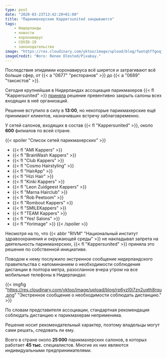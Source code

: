 ```yaml
---
type: post
date: "2020-03-23T13:42:20+01:00"
title: "Парикмахерские Kappersunited закрываются"
tags:
    - Нидерланды
    - новости
    - коронавирус
    - COVID-19
    - законодательство
image: "https://res.cloudinary.com/yktoo/image/upload/blog/fwotqhffgoqj6rriv4km.jpg"
imageCredit: "Фото: Renee Olmsted/Pixabay."
---
```


Последствия эпидемии коронавируса всё ширятся и затрагивают всё больше сфер, от {{< a "0677" "ресторанов" >}} до {{< a "0689" "таксистов" >}}.

Сегодня крупнейшая в Нидерландах ассоциация парикмахеров {{< fl "Kappersunited" >}} [приняла](https://www.telegraaf.nl/nieuws/579344440/veel-kapperszaken-alsnog-dicht) решение превентивно закрыть салоны всех входящих в неё организаций.

Решение вступило в силу в **13:00**, но некоторые парикмахерские ещё принимают клиентов, назначивших встречу заблаговременно.

<!--more-->

У сетей салонов, входящих в состав {{< fl "Kappersunited" >}}, около **600** филиалов по всей стране.

{{< spoiler "Список сетей парикмахерских" >}}
* {{< fl "AMI Kappers" >}}
* {{< fl "BrainWash Kappers" >}}
* {{< fl "Club Kappers" >}}
* {{< fl "Cosmo Hairstyling" >}}
* {{< fl "HairApp" >}}
* {{< fl "Hizi Hair" >}}
* {{< fl "Kinki Kappers" >}}
* {{< fl "Leon Zuidgeest Kappers" >}}
* {{< fl "Marna Hairclub" >}}
* {{< fl "Rob Peetoom" >}}
* {{< fl "Rombout Kappers" >}}
* {{< fl "SMILEKappers" >}}
* {{< fl "TEAM Kappers" >}}
* {{< fl "Yes! Salons" >}}
* {{< fl "Yorimage" >}}
{{< /spoiler >}}

Несмотря на то, что {{< abbr "RIVM" "Национальный институт здравоохранения и окружающей среды" >}} не накладывал запрета на деятельность парикмахерских, {{< fl "Kappersunited" >}} приняла это решение по собственной инициативе.

Поводом к нему послужило экстренное сообщение нидерландского правительства с напоминанием о необходимости соблюдения дистанции в полтора метра, разосланное вчера утром на все мобильные телефоны в Нидерландах:

{{< imgfig "https://res.cloudinary.com/yktoo/image/upload/blog/rp6yzl0i7zn2uqth8rqu.png" "Экстренное сообщение о необходимости соблюдать дистанцию." >}}

По словам представителя ассоциации, стандартная рекомендация соблюдать дистанцию к парикмахерам неприменима.

Решение носит рекомендательный характер, поэтому владельцы могут сами решать, следовать ли ему.

Всего в стране около **25 000** парикмахерских салонов, в которых работает **45 тыс.** специалистов. Многие их них являются индивидуальными предпринимателями.
